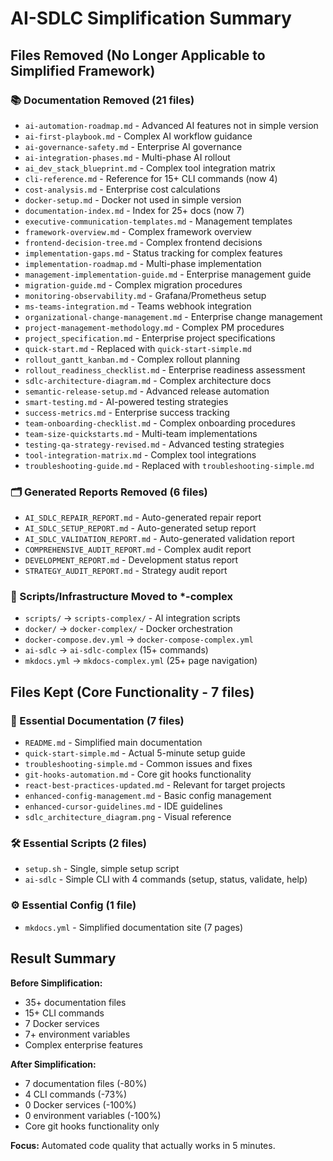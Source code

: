 # AI-SDLC Simplification Summary

## Files Removed (No Longer Applicable to Simplified Framework)

### 📚 Documentation Removed (21 files)

- `ai-automation-roadmap.md` - Advanced AI features not in simple version
- `ai-first-playbook.md` - Complex AI workflow guidance
- `ai-governance-safety.md` - Enterprise AI governance
- `ai-integration-phases.md` - Multi-phase AI rollout
- `ai_dev_stack_blueprint.md` - Complex tool integration matrix
- `cli-reference.md` - Reference for 15+ CLI commands (now 4)
- `cost-analysis.md` - Enterprise cost calculations
- `docker-setup.md` - Docker not used in simple version
- `documentation-index.md` - Index for 25+ docs (now 7)
- `executive-communication-templates.md` - Management templates
- `framework-overview.md` - Complex framework overview
- `frontend-decision-tree.md` - Complex frontend decisions
- `implementation-gaps.md` - Status tracking for complex features
- `implementation-roadmap.md` - Multi-phase implementation
- `management-implementation-guide.md` - Enterprise management guide
- `migration-guide.md` - Complex migration procedures
- `monitoring-observability.md` - Grafana/Prometheus setup
- `ms-teams-integration.md` - Teams webhook integration
- `organizational-change-management.md` - Enterprise change management
- `project-management-methodology.md` - Complex PM procedures
- `project_specification.md` - Enterprise project specifications
- `quick-start.md` - Replaced with `quick-start-simple.md`
- `rollout_gantt_kanban.md` - Complex rollout planning
- `rollout_readiness_checklist.md` - Enterprise readiness assessment
- `sdlc-architecture-diagram.md` - Complex architecture docs
- `semantic-release-setup.md` - Advanced release automation
- `smart-testing.md` - AI-powered testing strategies
- `success-metrics.md` - Enterprise success tracking
- `team-onboarding-checklist.md` - Complex onboarding procedures
- `team-size-quickstarts.md` - Multi-team implementations
- `testing-qa-strategy-revised.md` - Advanced testing strategies
- `tool-integration-matrix.md` - Complex tool integrations
- `troubleshooting-guide.md` - Replaced with `troubleshooting-simple.md`

### 🗂️ Generated Reports Removed (6 files)

- `AI_SDLC_REPAIR_REPORT.md` - Auto-generated repair report
- `AI_SDLC_SETUP_REPORT.md` - Auto-generated setup report
- `AI_SDLC_VALIDATION_REPORT.md` - Auto-generated validation report
- `COMPREHENSIVE_AUDIT_REPORT.md` - Complex audit report
- `DEVELOPMENT_REPORT.md` - Development status report
- `STRATEGY_AUDIT_REPORT.md` - Strategy audit report

### 🔧 Scripts/Infrastructure Moved to \*-complex

- `scripts/` → `scripts-complex/` - AI integration scripts
- `docker/` → `docker-complex/` - Docker orchestration
- `docker-compose.dev.yml` → `docker-compose-complex.yml`
- `ai-sdlc` → `ai-sdlc-complex` (15+ commands)
- `mkdocs.yml` → `mkdocs-complex.yml` (25+ page navigation)

## Files Kept (Core Functionality - 7 files)

### 📖 Essential Documentation (7 files)

- `README.md` - Simplified main documentation
- `quick-start-simple.md` - Actual 5-minute setup guide
- `troubleshooting-simple.md` - Common issues and fixes
- `git-hooks-automation.md` - Core git hooks functionality
- `react-best-practices-updated.md` - Relevant for target projects
- `enhanced-config-management.md` - Basic config management
- `enhanced-cursor-guidelines.md` - IDE guidelines
- `sdlc_architecture_diagram.png` - Visual reference

### 🛠️ Essential Scripts (2 files)

- `setup.sh` - Single, simple setup script
- `ai-sdlc` - Simple CLI with 4 commands (setup, status, validate, help)

### ⚙️ Essential Config (1 file)

- `mkdocs.yml` - Simplified documentation site (7 pages)

## Result Summary

**Before Simplification:**

- 35+ documentation files
- 15+ CLI commands
- 7 Docker services
- 7+ environment variables
- Complex enterprise features

**After Simplification:**

- 7 documentation files (-80%)
- 4 CLI commands (-73%)
- 0 Docker services (-100%)
- 0 environment variables (-100%)
- Core git hooks functionality only

**Focus:** Automated code quality that actually works in 5 minutes.
